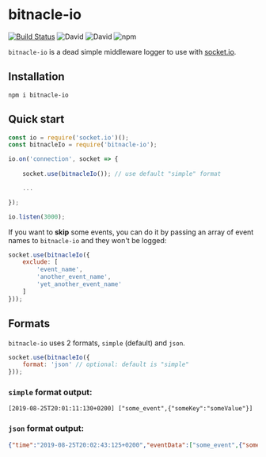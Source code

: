 # bitnacle-io

[![Build Status](https://travis-ci.org/daviddelpuerto/bitnacle-io.svg?branch=master)](https://travis-ci.org/daviddelpuerto/bitnacle-io)
![David](https://img.shields.io/david/daviddelpuerto/bitnacle-io)
![David](https://img.shields.io/david/dev/daviddelpuerto/bitnacle-io)
![npm](https://img.shields.io/npm/v/bitnacle-io)

```bitnacle-io``` is a dead simple middleware logger to use with [socket.io](https://www.npmjs.com/package/socket.io).

## Installation

```
npm i bitnacle-io
```

## Quick start

```javascript
const io = require('socket.io')();
const bitnacleIo = require('bitnacle-io');

io.on('connection', socket => { 
    
    socket.use(bitnacleIo()); // use default "simple" format

    ...

});

io.listen(3000);
```

If you want to **skip** some events, you can do it by passing an array of event names to ```bitnacle-io``` and they won't be logged:

```javascript
socket.use(bitnacleIo({
    exclude: [
        'event_name',
        'another_event_name',
        'yet_another_event_name'
    ]
}));
```


## Formats

```bitnacle-io``` uses 2 formats, ```simple``` (default) and ```json```.

```javascript
socket.use(bitnacleIo({
    format: 'json' // optional: default is "simple"
}));
```

### ```simple``` format output:

```
[2019-08-25T20:01:11:130+0200] ["some_event",{"someKey":"someValue"}]
```

### ```json``` format output:

```json
{"time":"2019-08-25T20:02:43:125+0200","eventData":["some_event",{"someKey":"someValue"}]}
```